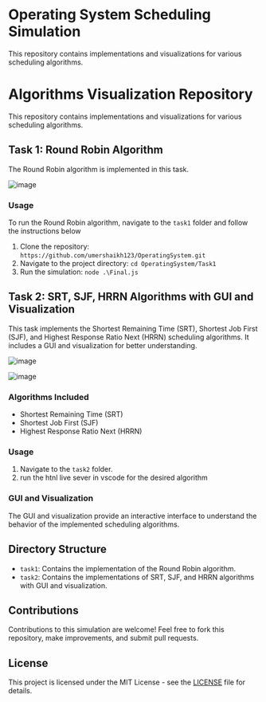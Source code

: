 # Operating System Scheduling Simulation

This repository contains implementations and visualizations for various scheduling algorithms.


 
# Algorithms Visualization Repository

This repository contains implementations and visualizations for various scheduling algorithms.

## Task 1: Round Robin Algorithm

The Round Robin algorithm is implemented in this task.

![image](https://github.com/umershaikh123/OperatingSystem/assets/42178214/f198abbb-21d7-44cc-b0ea-e9ba1af2aa3b)


### Usage

To run the Round Robin algorithm, navigate to the `task1` folder and follow the instructions below
1. Clone the repository: `https://github.com/umershaikh123/OperatingSystem.git`
2. Navigate to the project directory: `cd OperatingSystem/Task1`
3. Run the simulation: `node .\Final.js`

## Task 2: SRT, SJF, HRRN Algorithms with GUI and Visualization
This task implements the Shortest Remaining Time (SRT), Shortest Job First (SJF), and Highest Response Ratio Next (HRRN) scheduling algorithms. It includes a GUI and visualization for better understanding.


 ![image](https://github.com/umershaikh123/OperatingSystem/assets/42178214/55331241-5576-4620-96f4-d203b8995953)


 ![image](https://github.com/umershaikh123/OperatingSystem/assets/42178214/7a27ee0d-f8c0-4ff7-8938-53f21456de14)



### Algorithms Included

- Shortest Remaining Time (SRT)
- Shortest Job First (SJF)
- Highest Response Ratio Next (HRRN)

### Usage

1. Navigate to the `task2` folder.
2. run the htnl live sever in vscode for the desired algorithm

### GUI and Visualization

The GUI and visualization provide an interactive interface to understand the behavior of the implemented scheduling algorithms.

## Directory Structure

- `task1`: Contains the implementation of the Round Robin algorithm.
- `task2`: Contains the implementations of SRT, SJF, and HRRN algorithms with GUI and visualization.


 


## Contributions

Contributions to this simulation are welcome! Feel free to fork this repository, make improvements, and submit pull requests.

## License

This project is licensed under the MIT License - see the [LICENSE](LICENSE) file for details.
